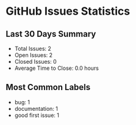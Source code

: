 # GitHub Issues Statistics

## Last 30 Days Summary
- Total Issues: 2
- Open Issues: 2
- Closed Issues: 0
- Average Time to Close: 0.0 hours

## Most Common Labels
- bug: 1
- documentation: 1
- good first issue: 1
